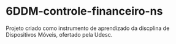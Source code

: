 # 6DDM-controle-financeiro-ns

Projeto criado como instrumento de aprendizado da discplina de Dispositivos Móveis, ofertado pela Udesc.
